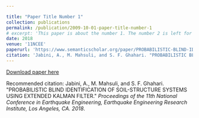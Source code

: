 ```yaml
---

title: "Paper Title Number 1"
collection: publications
permalink: /publication/2009-10-01-paper-title-number-1
# excerpt: 'This paper is about the number 1. The number 2 is left for future work.'
date: 2018
venue: '11NCEE'
paperurl: 'https://www.semanticscholar.org/paper/PROBABILISTIC-BLIND-IDENTIFICATION-OF-SYSTEMS-USING-Jabini-Mahsuli/ba1d28f8bf9fe279f89e54cc16a26e96a8c46c85'
citation: 'Jabini, A., M. Mahsuli, and S. F. Ghahari. "PROBABILISTIC BLIND IDENTIFICATION OF SOIL-STRUCTURE SYSTEMS USING EXTENDED KALMAN FILTER."'
---
```

[Download paper here](https://www.11ncee.org/images/program/papers/11NCEE-000176.pdf)

Recommended citation: Jabini, A., M. Mahsuli, and S. F. Ghahari. "PROBABILISTIC BLIND IDENTIFICATION OF SOIL-STRUCTURE SYSTEMS USING EXTENDED KALMAN FILTER." <i>Proceedings of the 11th National Conference in Earthquake Engineering, Earthquake Engineering Research
Institute, Los Angeles, CA. 2018</i>.